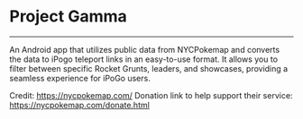# Project Gamma

---

An Android app that utilizes public data from NYCPokemap and converts the data to iPogo teleport links in an easy-to-use format. It allows you to filter between specific Rocket Grunts, leaders, and showcases, providing a seamless experience for iPoGo users.


Credit: https://nycpokemap.com/
Donation link to help support their service: https://nycpokemap.com/donate.html
